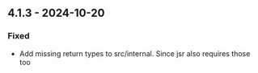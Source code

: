 ## 4.1.3 - 2024-10-20

### Fixed

- Add missing return types to src/internal. Since jsr also requires those too
